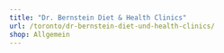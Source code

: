 ```yaml
---
title: "Dr. Bernstein Diet & Health Clinics"
url: /toronto/dr-bernstein-diet-und-health-clinics/
shop: Allgemein
---
```

